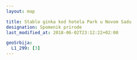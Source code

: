 ```yaml
---
layout: map

title: Stablo ginka kod hotela Park u Novom Sadu
designation: Spomenik prirode
last_modified_at: 2018-06-02T23:12:22+02:00

geoSrbija:
  L1_299: [3]
---
```

